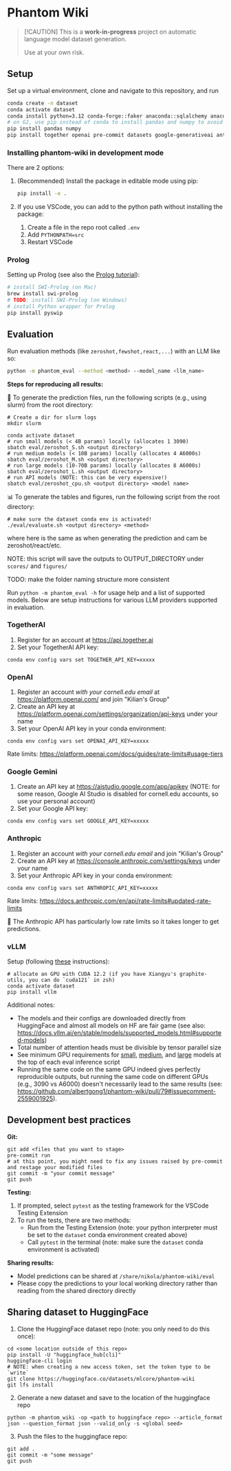 # Phantom Wiki

> \[!CAUTION\]
> This is a **work-in-progress** project on automatic language model dataset generation.
>
> Use at your own risk.

## Setup

Set up a virtual environment, clone and navigate to this repository, and run

```bash
conda create -n dataset
conda activate dataset
conda install python=3.12 conda-forge::faker anaconda::sqlalchemy anaconda::nltk anaconda::termcolor pydot pytest
# on G2, use pip instead of conda to install pandas and numpy to avoid C dependency conflicts
pip install pandas numpy
pip install together openai pre-commit datasets google-generativeai anthropic transformers tenacity tiktoken vllm langchain
```

### Installing phantom-wiki in development mode

There are 2 options:
1. (Recommended) Install the package in editable mode using pip:
    ```bash
    pip install -e .
    ```

2. If you use VSCode, you can add to the python path without installing the package:
    1. Create a file in the repo root called `.env`
    2. Add `PYTHONPATH=src`
    3. Restart VSCode

### Prolog

Setting up Prolog (see also the [Prolog tutorial](docs/prolog.md)):

```bash
# install SWI-Prolog (on Mac)
brew install swi-prolog
# TODO: install SWI-Prolog (on Windows)
# install Python wrapper for Prolog
pip install pyswip
```

## Evaluation

Run evaluation methods (like `zeroshot,fewshot,react,...`) with an LLM like so:
```bash
python -m phantom_eval --method <method> --model_name <llm_name>
```

**Steps for reproducing all results:**

🧪 To generate the prediction files, run the following scripts (e.g., using slurm) from the root directory:
```
# Create a dir for slurm logs
mkdir slurm

conda activate dataset
# run small models (< 4B params) locally (allocates 1 3090)
sbatch eval/zeroshot_S.sh <output directory>
# run medium models (< 10B params) locally (allocates 4 A6000s)
sbatch eval/zeroshot_M.sh <output directory>
# run large models (10-70B params) locally (allocates 8 A6000s)
sbatch eval/zeroshot_L.sh <output directory>
# run API models (NOTE: this can be very expensive!)
sbatch eval/zeroshot_cpu.sh <output directory> <model name>
```
📊 To generate the tables and figures, run the following script from the root directory:
```
# make sure the dataset conda env is activated!
./eval/evaluate.sh <output directory> <method>
```
where <output directory> here is the same as <output directory> when generating the prediction and <method> cam be zeroshot/react/etc.

NOTE: this script will save the outputs to OUTPUT_DIRECTORY under `scores/` and `figures/`

TODO: make the folder naming structure more consistent

Run `python -m phantom_eval -h` for usage help and a list of supported models.
Below are setup instructions for various LLM providers supported in evaluation.

### TogetherAI

1. Register for an account at https://api.together.ai
2. Set your TogetherAI API key:

```
conda env config vars set TOGETHER_API_KEY=xxxxx
```

### OpenAI
1. Register an account *with your cornell.edu email* at https://platform.openai.com/ and join "Kilian's Group"
2. Create an API key at https://platform.openai.com/settings/organization/api-keys under your name
3. Set your OpenAI API key in your conda environment:
```
conda env config vars set OPENAI_API_KEY=xxxxx
```
Rate limits: https://platform.openai.com/docs/guides/rate-limits#usage-tiers

### Google Gemini
1. Create an API key at https://aistudio.google.com/app/apikey (NOTE: for some reason, Google AI Studio is disabled for cornell.edu accounts, so use your personal account)
2. Set your Google API key:
```
conda env config vars set GOOGLE_API_KEY=xxxxx
```

### Anthropic
1. Register an account *with your cornell.edu email* and join "Kilian's Group" 
2. Create an API key at https://console.anthropic.com/settings/keys under your name
3. Set your Anthropic API key in your conda environment:
```
conda env config vars set ANTHROPIC_API_KEY=xxxxx
```
Rate limits: https://docs.anthropic.com/en/api/rate-limits#updated-rate-limits

:rotating_light: The Anthropic API has particularly low rate limits so it takes longer to get predictions.

### vLLM
Setup (following [these](https://docs.vllm.ai/en/stable/getting_started/installation.html) instructions):
```
# allocate an GPU with CUDA 12.2 (if you have Xiangyu's graphite-utils, you can do `cuda121` in zsh)
conda activate dataset
pip install vllm
```
Additional notes:
- The models and their configs are downloaded directly from HuggingFace and almost all models on HF are fair game (see also: https://docs.vllm.ai/en/stable/models/supported_models.html#supported-models)
- Total number of attention heads must be divisible by tensor parallel size
- See minimum GPU requirements for [small](eval/zeroshot_S.sh), [medium](eval/zeroshot_M.sh), and [large](eval/zeroshot_L.sh) models at the top of each eval inference script
- Running the same code on the same GPU indeed gives perfectly reproducible outputs, but running the same code on different GPUs (e.g., 3090 vs A6000) doesn't necessarily lead to the same results (see: https://github.com/albertgong1/phantom-wiki/pull/79#issuecomment-2559001925).

## Development best practices

**Git:**

```
git add <files that you want to stage>
pre-commit run
# at this point, you might need to fix any issues raised by pre-commit and restage your modified files
git commit -m "your commit message"
git push
```

**Testing:**

1. If prompted, select `pytest` as the testing framework for the VSCode Testing Extension
2. To run the tests, there are two methods:
   - Run from the Testing Extension (note: your python interpreter must be set to the `dataset` conda environment created above)
   - Call `pytest` in the terminal (note: make sure the `dataset` conda environment is activated)

**Sharing results:**

- Model predictions can be shared at `/share/nikola/phantom-wiki/eval`
- Please copy the predictions to your local working directory rather than reading from the shared directory directly

## Sharing dataset to HuggingFace

1. Clone the HuggingFace dataset repo (note: you only need to do this once):

```
cd <some location outside of this repo>
pip install -U "huggingface_hub[cli]"
huggingface-cli login
# NOTE: when creating a new access token, set the token type to be `write`
git clone https://huggingface.co/datasets/mlcore/phantom-wiki
git lfs install
```

2. Generate a new dataset and save to the location of the huggingface repo

```
python -m phantom_wiki -op <path to huggingface repo> --article_format json --question_format json --valid_only -s <global seed>
```

3. Push the files to the huggingface repo:

```
git add .
git commit -m "some message"
git push
```
